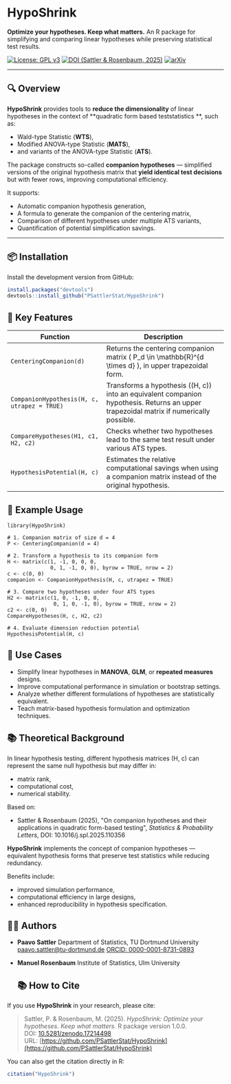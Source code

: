 # HypoShrink

**Optimize your hypotheses. Keep what matters.**
An R package for simplifying and comparing linear hypotheses while preserving statistical test results.

[![License: GPL v3](https://img.shields.io/badge/License-GPLv3-blue.svg)](https://www.gnu.org/licenses/gpl-3.0)
[![DOI (Sattler & Rosenbaum, 2025)](https://img.shields.io/badge/DOI-10.1016%2Fj.spl.2025.110356-blue)](https://doi.org/10.1016/j.spl.2025.110356)
[![arXiv](https://img.shields.io/badge/arXiv-2310.11799-b31b1b.svg)](https://arxiv.org/abs/2310.11799)

---

## 🔍 Overview

**HypoShrink** provides tools to **reduce the dimensionality** of linear hypotheses in the context of **quadratic form based teststatistics **, such as:

- Wald-type Statistic (**WTS**),
- Modified ANOVA-type Statistic (**MATS**),
- and variants of the ANOVA-type Statistic (**ATS**).

The package constructs so-called **companion hypotheses** — simplified versions of the original hypothesis matrix that **yield identical test decisions** but with fewer rows, improving computational efficiency.

It supports:
- Automatic companion hypothesis generation,
- A formula to generate the companion of the centering matrix,
- Comparison of different hypotheses under multiple ATS variants,
- Quantification of potential simplification savings.

---

## 📦 Installation

Install the development version from GitHub:

```r
install.packages("devtools")
devtools::install_github("PSattlerStat/HypoShrink")
```

## 🎯 Key Features

| Function                   | Description                                                                                           |
|---------------------------|-------------------------------------------------------------------------------------------------------|
| `CenteringCompanion(d)`   | Returns the centering companion matrix \( P_d \in \mathbb{R}^{d \times d} \), in upper trapezoidal form. |
| `CompanionHypothesis(H, c, utrapez = TRUE)` | Transforms a hypothesis \((H, c)\) into an equivalent companion hypothesis. Returns an upper trapezoidal matrix if numerically possible. |
| `CompareHypotheses(H1, c1, H2, c2)` | Checks whether two hypotheses lead to the same test result under various ATS types. |
| `HypothesisPotential(H, c)` | Estimates the relative computational savings when using a companion matrix instead of the original hypothesis. |


## 📘 Example Usage
```
library(HypoShrink)

# 1. Companion matrix of size d = 4
P <- CenteringCompanion(d = 4)

# 2. Transform a hypothesis to its companion form
H <- matrix(c(1, -1, 0, 0, 0,
              0, 1, -1, 0, 0), byrow = TRUE, nrow = 2)
c <- c(0, 0)
companion <- CompanionHypothesis(H, c, utrapez = TRUE)

# 3. Compare two hypotheses under four ATS types
H2 <- matrix(c(1, 0, -1, 0, 0,
               0, 1, 0, -1, 0), byrow = TRUE, nrow = 2)
c2 <- c(0, 0)
CompareHypotheses(H, c, H2, c2)

# 4. Evaluate dimension reduction potential
HypothesisPotential(H, c)
```

## 🧪 Use Cases

- Simplify linear hypotheses in **MANOVA**, **GLM**, or **repeated measures** designs.
- Improve computational performance in simulation or bootstrap settings.
- Analyze whether different formulations of hypotheses are statistically equivalent.
- Teach matrix-based hypothesis formulation and optimization techniques.



## 📚 Theoretical Background

In linear hypothesis testing, different hypothesis matrices (H, c) can represent the same null hypothesis but may differ in:
- matrix rank,
- computational cost,
- numerical stability.

Based on:

- Sattler & Rosenbaum (2025),
  "On companion hypotheses and their applications in quadratic form-based testing",
  *Statistics & Probability Letters*, DOI: 10.1016/j.spl.2025.110356



**HypoShrink** implements the concept of companion hypotheses — equivalent hypothesis forms that preserve test statistics while reducing redundancy.

Benefits include:
- improved simulation performance,
- computational efficiency in large designs,
- enhanced reproducibility in hypothesis specification.


## 👨‍🔬 Authors

- **Paavo Sattler**
  Department of Statistics, TU Dortmund University
  [paavo.sattler@tu-dortmund.de](mailto:paavo.sattler@tu-dortmund.de)
  [ORCID: 0000-0001-8731-0893](https://orcid.org/0000-0001-8731-0893)

- **Manuel Rosenbaum**
  Institute of Statistics, Ulm University

  ## 📚 How to Cite

If you use **HypoShrink** in your research, please cite:

> Sattler, P. & Rosenbaum, M. (2025). *HypoShrink: Optimize your hypotheses. Keep what matters.* R package version 1.0.0.  
> DOI: [10.5281/zenodo.17214498](https://doi.org/10.5281/zenodo.17214498)  
> URL: [https://github.com/PSattlerStat/HypoShrink](https://github.com/PSattlerStat/HypoShrink)

You can also get the citation directly in R:

```r
citation("HypoShrink")

